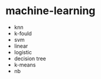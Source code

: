 # machine-learning
 - knn
 - k-fould
 - svm
 - linear 
 - logistic
 - decision tree
 - k-means
 - nb
